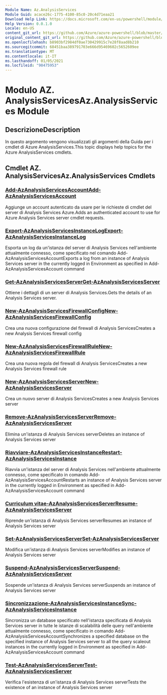 ```yaml
---
Module Name: Az.AnalysisServices
Module Guid: acace26c-1775-4100-85c0-20c4d71eaa21
Download Help Link: https://docs.microsoft.com/en-us/powershell/module/az.analysisservices
Help Version: 0.0.1.0
Locale: en-US
content_git_url: https://github.com/Azure/azure-powershell/blob/master/src/AnalysisServices/AnalysisServices/help/Az.AnalysisServices.md
original_content_git_url: https://github.com/Azure/azure-powershell/blob/master/src/AnalysisServices/AnalysisServices/help/Az.AnalysisServices.md
ms.openlocfilehash: b8903bf2984df0ae730429915c7e28f8aad8b210
ms.sourcegitcommit: 68451baa389791703e666d95469602c5652609ee
ms.translationtype: MT
ms.contentlocale: it-IT
ms.lasthandoff: 01/05/2021
ms.locfileid: "98475953"
---
```

# <span data-ttu-id="af8f2-101">Modulo AZ. AnalysisServices</span><span class="sxs-lookup"><span data-stu-id="af8f2-101">Az.AnalysisServices Module</span></span>
## <span data-ttu-id="af8f2-102">Descrizione</span><span class="sxs-lookup"><span data-stu-id="af8f2-102">Description</span></span>
<span data-ttu-id="af8f2-103">In questo argomento vengono visualizzati gli argomenti della Guida per i cmdlet di Azure AnalysisServices.</span><span class="sxs-lookup"><span data-stu-id="af8f2-103">This topic displays help topics for the Azure AnalysisServices cmdlets.</span></span>

## <span data-ttu-id="af8f2-104">Cmdlet AZ. AnalysisServices</span><span class="sxs-lookup"><span data-stu-id="af8f2-104">Az.AnalysisServices Cmdlets</span></span>
### [<span data-ttu-id="af8f2-105">Add-AzAnalysisServicesAccount</span><span class="sxs-lookup"><span data-stu-id="af8f2-105">Add-AzAnalysisServicesAccount</span></span>](Add-AzAnalysisServicesAccount.md)
<span data-ttu-id="af8f2-106">Aggiunge un account autenticato da usare per le richieste di cmdlet del server di Analysis Services Azure.</span><span class="sxs-lookup"><span data-stu-id="af8f2-106">Adds an authenticated account to use for Azure Analysis Services server cmdlet requests.</span></span>

### [<span data-ttu-id="af8f2-107">Export-AzAnalysisServicesInstanceLog</span><span class="sxs-lookup"><span data-stu-id="af8f2-107">Export-AzAnalysisServicesInstanceLog</span></span>](Export-AzAnalysisServicesInstanceLog.md)
<span data-ttu-id="af8f2-108">Esporta un log da un'istanza del server di Analysis Services nell'ambiente attualmente connesso, come specificato nel comando Add-AzAnalysisServicesAccount</span><span class="sxs-lookup"><span data-stu-id="af8f2-108">Exports a log from an instance of Analysis Services server in the currently logged in Environment as specified in Add-AzAnalysisServicesAccount command</span></span>

### [<span data-ttu-id="af8f2-109">Get-AzAnalysisServicesServer</span><span class="sxs-lookup"><span data-stu-id="af8f2-109">Get-AzAnalysisServicesServer</span></span>](Get-AzAnalysisServicesServer.md)
<span data-ttu-id="af8f2-110">Ottiene i dettagli di un server di Analysis Services.</span><span class="sxs-lookup"><span data-stu-id="af8f2-110">Gets the details of an Analysis Services server.</span></span>

### [<span data-ttu-id="af8f2-111">New-AzAnalysisServicesFirewallConfig</span><span class="sxs-lookup"><span data-stu-id="af8f2-111">New-AzAnalysisServicesFirewallConfig</span></span>](New-AzAnalysisServicesFirewallConfig.md)
<span data-ttu-id="af8f2-112">Crea una nuova configurazione del firewall di Analysis Services</span><span class="sxs-lookup"><span data-stu-id="af8f2-112">Creates a new Analysis Services firewall config</span></span> 

### [<span data-ttu-id="af8f2-113">New-AzAnalysisServicesFirewallRule</span><span class="sxs-lookup"><span data-stu-id="af8f2-113">New-AzAnalysisServicesFirewallRule</span></span>](New-AzAnalysisServicesFirewallRule.md)
<span data-ttu-id="af8f2-114">Crea una nuova regola del firewall di Analysis Services</span><span class="sxs-lookup"><span data-stu-id="af8f2-114">Creates a new Analysis Services firewall rule</span></span>

### [<span data-ttu-id="af8f2-115">New-AzAnalysisServicesServer</span><span class="sxs-lookup"><span data-stu-id="af8f2-115">New-AzAnalysisServicesServer</span></span>](New-AzAnalysisServicesServer.md)
<span data-ttu-id="af8f2-116">Crea un nuovo server di Analysis Services</span><span class="sxs-lookup"><span data-stu-id="af8f2-116">Creates a new Analysis Services server</span></span>

### [<span data-ttu-id="af8f2-117">Remove-AzAnalysisServicesServer</span><span class="sxs-lookup"><span data-stu-id="af8f2-117">Remove-AzAnalysisServicesServer</span></span>](Remove-AzAnalysisServicesServer.md)
<span data-ttu-id="af8f2-118">Elimina un'istanza di Analysis Services server</span><span class="sxs-lookup"><span data-stu-id="af8f2-118">Deletes an instance of Analysis Services server</span></span>

### [<span data-ttu-id="af8f2-119">Riavviare-AzAnalysisServicesInstance</span><span class="sxs-lookup"><span data-stu-id="af8f2-119">Restart-AzAnalysisServicesInstance</span></span>](Restart-AzAnalysisServicesInstance.md)
<span data-ttu-id="af8f2-120">Riavvia un'istanza del server di Analysis Services nell'ambiente attualmente connesso, come specificato in comando Add-AzAnalysisServicesAccount</span><span class="sxs-lookup"><span data-stu-id="af8f2-120">Restarts an instance of Analysis Services server in the currently logged in Environment as specified in Add-AzAnalysisServicesAccount command</span></span>

### [<span data-ttu-id="af8f2-121">Curriculum vitae-AzAnalysisServicesServer</span><span class="sxs-lookup"><span data-stu-id="af8f2-121">Resume-AzAnalysisServicesServer</span></span>](Resume-AzAnalysisServicesServer.md)
<span data-ttu-id="af8f2-122">Riprende un'istanza di Analysis Services server</span><span class="sxs-lookup"><span data-stu-id="af8f2-122">Resumes an instance of Analysis Services server</span></span>

### [<span data-ttu-id="af8f2-123">Set-AzAnalysisServicesServer</span><span class="sxs-lookup"><span data-stu-id="af8f2-123">Set-AzAnalysisServicesServer</span></span>](Set-AzAnalysisServicesServer.md)
<span data-ttu-id="af8f2-124">Modifica un'istanza di Analysis Services server</span><span class="sxs-lookup"><span data-stu-id="af8f2-124">Modifies  an instance of Analysis Services server</span></span>

### [<span data-ttu-id="af8f2-125">Suspend-AzAnalysisServicesServer</span><span class="sxs-lookup"><span data-stu-id="af8f2-125">Suspend-AzAnalysisServicesServer</span></span>](Suspend-AzAnalysisServicesServer.md)
<span data-ttu-id="af8f2-126">Sospende un'istanza di Analysis Services server</span><span class="sxs-lookup"><span data-stu-id="af8f2-126">Suspends an instance of Analysis Services server</span></span>

### [<span data-ttu-id="af8f2-127">Sincronizzazione-AzAnalysisServicesInstance</span><span class="sxs-lookup"><span data-stu-id="af8f2-127">Sync-AzAnalysisServicesInstance</span></span>](Sync-AzAnalysisServicesInstance.md)
<span data-ttu-id="af8f2-128">Sincronizza un database specificato nell'istanza specificata di Analysis Services server in tutte le istanze di scalabilità delle query nell'ambiente attualmente connesso, come specificato in comando Add-AzAnalysisServicesAccount</span><span class="sxs-lookup"><span data-stu-id="af8f2-128">Synchronizes a specified database on the specified instance of Analysis Services server to all the query scaleout instances in the currently logged in Environment as specified in Add-AzAnalysisServicesAccount command</span></span>

### [<span data-ttu-id="af8f2-129">Test-AzAnalysisServicesServer</span><span class="sxs-lookup"><span data-stu-id="af8f2-129">Test-AzAnalysisServicesServer</span></span>](Test-AzAnalysisServicesServer.md)
<span data-ttu-id="af8f2-130">Verifica l'esistenza di un'istanza di Analysis Services server</span><span class="sxs-lookup"><span data-stu-id="af8f2-130">Tests the existence of an instance of Analysis Services server</span></span>

